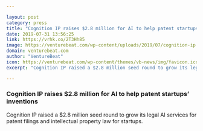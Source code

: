 ```yaml
---

layout: post
category: press
title: "Cognition IP raises $2.8 million for AI to help patent startups’ inventions"
date: 2019-07-31 13:56:25
link: https://vrhk.co/2T3Hh85
image: https://venturebeat.com/wp-content/uploads/2019/07/cognition-ip.jpg?w=1200&strip=all
domain: venturebeat.com
author: "VentureBeat"
icon: https://venturebeat.com/wp-content/themes/vb-news/img/favicon.ico
excerpt: "Cognition IP raised a $2.8 million seed round to grow its legal AI services for patent filings and intellectual property law for startups."

---
```


### Cognition IP raises $2.8 million for AI to help patent startups’ inventions

Cognition IP raised a $2.8 million seed round to grow its legal AI services for patent filings and intellectual property law for startups.